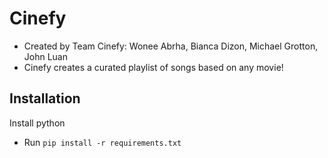 # Cinefy
- Created by Team Cinefy: Wonee Abrha, Bianca Dizon, Michael Grotton, John Luan
- Cinefy creates a curated playlist of songs based on any movie! 

## Installation
Install python
- Run `pip install -r requirements.txt`
